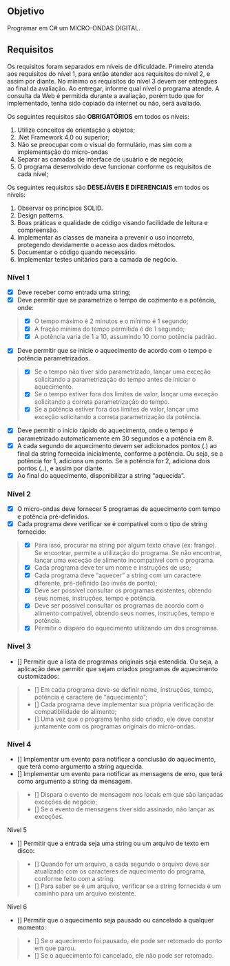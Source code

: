 ## Objetivo
Programar em C# um MICRO-ONDAS DIGITAL.

## Requisitos
Os requisitos foram separados em níveis de dificuldade. Primeiro atenda aos requisitos do nível 1, para então
atender aos requisitos do nível 2, e assim por diante. No mínimo os requisitos do nível 3 devem ser entregues ao
final da avaliação. Ao entregar, informe qual nível o programa atende. A consulta da Web é permitida durante a
avaliação, porém tudo que for implementado, tenha sido copiado da internet ou não, será avaliado.

Os seguintes requisitos são **OBRIGATÓRIOS** em todos os níveis:
1. Utilize conceitos de orientação a objetos;
2. .Net Framework 4.0 ou superior;
3. Não se preocupar com o visual do formulário, mas sim com a implementação do micro-ondas
4. Separar as camadas de interface de usuário e de negócio;
5. O programa desenvolvido deve funcionar conforme os requisitos de cada nível;

Os seguintes requisitos são **DESEJÁVEIS E DIFERENCIAIS** em todos os níveis:
1. Observar os princípios SOLID.
2. Design patterns.
3. Boas práticas e qualidade de código visando facilidade de leitura e compreensão.
4. Implementar as classes de maneira a prevenir o uso incorreto, protegendo devidamente o acesso aos dados
 métodos.
5. Documentar o código quando necessário.
6. Implementar testes unitários para a camada de negócio.

### Nível 1

- [x] Deve receber como entrada uma string;
- [x] Deve permitir que se parametrize o tempo de cozimento e a potência, onde:
> - [x] O tempo máximo é 2 minutos e o mínimo é 1 segundo;
> - [x] A fração mínima do tempo permitida é de 1 segundo;
> - [x] A potência varia de 1 a 10, assumindo 10 como potência padrão.
- [x] Deve permitir que se inicie o aquecimento de acordo com o tempo e potência parametrizados.
> - [x] Se o tempo não tiver sido parametrizado, lançar uma exceção solicitando a parametrização do
tempo antes de iniciar o aquecimento.
> - [x] Se o tempo estiver fora dos limites de valor, lançar uma exceção solicitando a correta
parametrização do tempo.
> - [x] Se a potência estiver fora dos limites de valor, lançar uma exceção solicitando a correta
parametrização da potência.

- [x] Deve permitir o início rápido do aquecimento, onde o tempo é parametrizado automaticamente em 30
segundos e a potência em 8.
- [x] A cada segundo de aquecimento devem ser adicionados pontos (.) ao final da string fornecida inicialmente,
conforme a potência. Ou seja, se a potência for 1, adiciona um ponto. Se a potência for 2, adiciona dois
pontos (..), e assim por diante.
- [x] Ao final do aquecimento, disponibilizar a string “aquecida”.

### Nível 2

- [x] O micro-ondas deve fornecer 5 programas de aquecimento com tempo e potência pré-definidos.
- [x] Cada programa deve verificar se é compatível com o tipo de string fornecido:
> - [x]  Para isso, procurar na string por algum texto chave (ex: frango). Se encontrar, permite a
utilização do programa. Se não encontrar, lançar uma exceção de alimento incompatível
com o programa.
> - [x] Cada programa deve ter um nome e instruções de uso;
> - [x] Cada programa deve “aquecer” a string com um caractere diferente, pré-definido (ao invés de
ponto);
> - [x] Deve ser possível consultar os programas existentes, obtendo seus nomes, instruções, tempo e
potência.
> - [x] Deve ser possível consultar os programas de acordo com o alimento compatível, obtendo seus
nomes, instruções, tempo e potência.
> - [x] Permitir o disparo do aquecimento utilizando um dos programas.

### Nível 3

- [] Permitir que a lista de programas originais seja estendida. Ou seja, a aplicação deve permitir que sejam
criados programas de aquecimento customizados:
> - [] Em cada programa deve-se definir nome, instruções, tempo, potência e caractere de
“aquecimento”;
> - [] Cada programa deve implementar sua própria verificação de compatibilidade do alimento;
> - [] Uma vez que o programa tenha sido criado, ele deve constar juntamente com os programas originais
do micro-ondas.

### Nível 4

- [] Implementar um evento para notificar a conclusão do aquecimento, que terá como argumento a string
aquecida.
- [] Implementar um evento para notificar as mensagens de erro, que terá como argumento a string da
mensagem.
> - [] Dispara o evento de mensagem nos locais em que são lançadas exceções de negócio;
> - [] Se o evento de mensagens tiver sido assinado, não lançar as exceções.

Nível 5

- [] Permitir que a entrada seja uma string ou um arquivo de texto em disco:
> - [] Quando for um arquivo, a cada segundo o arquivo deve ser atualizado com os caracteres de
aquecimento do programa, conforme feito com a string.
> - [] Para saber se é um arquivo, verificar se a string fornecida é um caminho para um arquivo existente.

Nível 6

- [] Permitir que o aquecimento seja pausado ou cancelado a qualquer momento:
> - [] Se o aquecimento foi pausado, ele pode ser retomado do ponto em que parou.
> - [] Se o aquecimento foi cancelado, ele não pode ser retomado.
